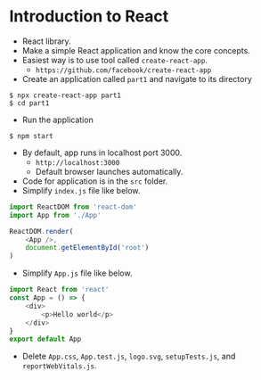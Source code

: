 # Introduction to React
- React library.
- Make a simple React application and know the core concepts.
- Easiest way is to use tool called `create-react-app`.
    - `https://github.com/facebook/create-react-app`
- Create an application called `part1` and navigate to its directory

```
$ npx create-react-app part1
$ cd part1
```
- Run the application
```
$ npm start
```
- By default, app runs in localhost port 3000.
    - `http://localhost:3000`
    - Default browser launches automatically.
- Code for application is in the `src` folder.
- Simplify `index.js` file like below.
```javascript
import ReactDOM from 'react-dom'
import App from './App'

ReactDOM.render(
    <App />,
    document.getElementById('root')
)
```
- Simplify `App.js` file like below.
```javascript
import React from 'react'
const App = () => {
    <div>
        <p>Hello world</p>
    </div>
}
export default App
```
- Delete `App.css`, `App.test.js`, `logo.svg`, `setupTests.js`, and `reportWebVitals.js`.